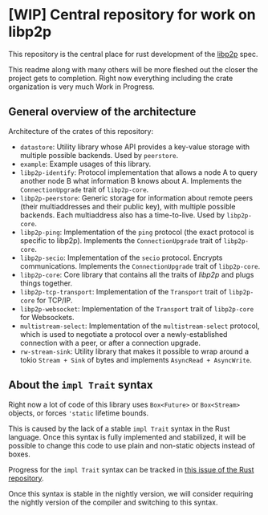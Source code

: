 # [WIP] Central repository for work on libp2p

This repository is the central place for rust development of the
[libp2p](https://libp2p.io) spec.

This readme along with many others will be more fleshed out the closer
the project gets to completion. Right now everything including the crate
organization is very much Work in Progress.

## General overview of the architecture

Architecture of the crates of this repository:

- `datastore`: Utility library whose API provides a key-value storage with multiple possible
  backends. Used by `peerstore`.
- `example`: Example usages of this library.
- `libp2p-identify`: Protocol implementation that allows a node A to query another node B what
  information B knows about A. Implements the `ConnectionUpgrade` trait of `libp2p-core`.
- `libp2p-peerstore`: Generic storage for information about remote peers (their multiaddresses and
  their public key), with multiple possible backends. Each multiaddress also has a time-to-live.
  Used by `libp2p-core`.
- `libp2p-ping`: Implementation of the `ping` protocol (the exact protocol is specific to libp2p).
  Implements the `ConnectionUpgrade` trait of `libp2p-core`.
- `libp2p-secio`: Implementation of the `secio` protocol. Encrypts communications. Implements the
  `ConnectionUpgrade` trait of `libp2p-core`.
- `libp2p-core`: Core library that contains all the traits of *libp2p* and plugs things together.
- `libp2p-tcp-transport`: Implementation of the `Transport` trait of `libp2p-core` for TCP/IP.
- `libp2p-websocket`: Implementation of the `Transport` trait of `libp2p-core` for Websockets.
- `multistream-select`: Implementation of the `multistream-select` protocol, which is used to
  negotiate a protocol over a newly-established connection with a peer, or after a connection
  upgrade.
- `rw-stream-sink`: Utility library that makes it possible to wrap around a tokio `Stream + Sink`
  of bytes and implements `AsyncRead + AsyncWrite`.

## About the `impl Trait` syntax

Right now a lot of code of this library uses `Box<Future>` or `Box<Stream>` objects, or forces
`'static` lifetime bounds.

This is caused by the lack of a stable `impl Trait` syntax in the Rust language. Once this syntax
is fully implemented and stabilized, it will be possible to change this code to use plain and
non-static objects instead of boxes.

Progress for the `impl Trait` syntax can be tracked in [this issue of the Rust repository](https://github.com/rust-lang/rust/issues/34511).

Once this syntax is stable in the nightly version, we will consider requiring the nightly version
of the compiler and switching to this syntax.

